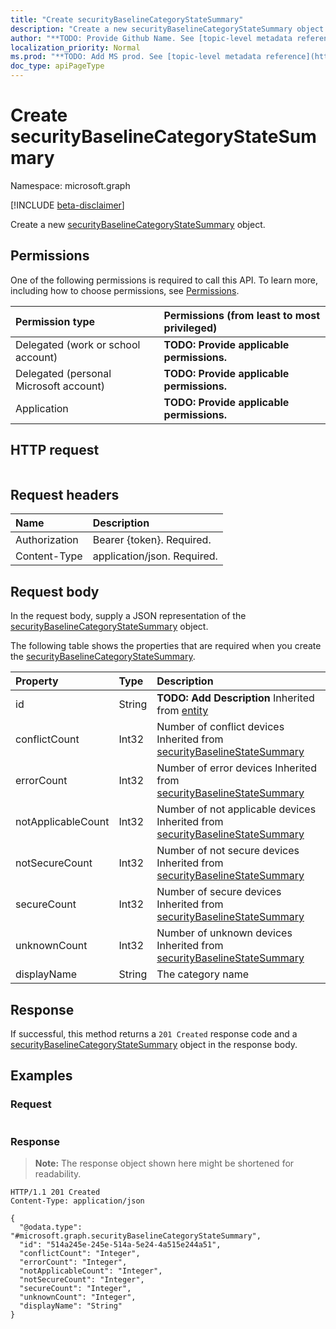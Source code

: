 ```yaml
---
title: "Create securityBaselineCategoryStateSummary"
description: "Create a new securityBaselineCategoryStateSummary object."
author: "**TODO: Provide Github Name. See [topic-level metadata reference](https://msgo.azurewebsites.net/add/document/guidelines/metadata.html#topic-level-metadata)**"
localization_priority: Normal
ms.prod: "**TODO: Add MS prod. See [topic-level metadata reference](https://msgo.azurewebsites.net/add/document/guidelines/metadata.html#topic-level-metadata)**"
doc_type: apiPageType
---
```


# Create securityBaselineCategoryStateSummary
Namespace: microsoft.graph

[!INCLUDE [beta-disclaimer](../../includes/beta-disclaimer.md)]

Create a new [securityBaselineCategoryStateSummary](../resources/securitybaselinecategorystatesummary.md) object.

## Permissions
One of the following permissions is required to call this API. To learn more, including how to choose permissions, see [Permissions](/graph/permissions-reference).

|Permission type|Permissions (from least to most privileged)|
|:---|:---|
|Delegated (work or school account)|**TODO: Provide applicable permissions.**|
|Delegated (personal Microsoft account)|**TODO: Provide applicable permissions.**|
|Application|**TODO: Provide applicable permissions.**|

## HTTP request

<!-- {
  "blockType": "ignored"
}
-->
``` http
```

## Request headers
|Name|Description|
|:---|:---|
|Authorization|Bearer {token}. Required.|
|Content-Type|application/json. Required.|

## Request body
In the request body, supply a JSON representation of the [securityBaselineCategoryStateSummary](../resources/securitybaselinecategorystatesummary.md) object.

The following table shows the properties that are required when you create the [securityBaselineCategoryStateSummary](../resources/securitybaselinecategorystatesummary.md).

|Property|Type|Description|
|:---|:---|:---|
|id|String|**TODO: Add Description** Inherited from [entity](../resources/entity.md)|
|conflictCount|Int32|Number of conflict devices Inherited from [securityBaselineStateSummary](../resources/securitybaselinestatesummary.md)|
|errorCount|Int32|Number of error devices Inherited from [securityBaselineStateSummary](../resources/securitybaselinestatesummary.md)|
|notApplicableCount|Int32|Number of not applicable devices Inherited from [securityBaselineStateSummary](../resources/securitybaselinestatesummary.md)|
|notSecureCount|Int32|Number of not secure devices Inherited from [securityBaselineStateSummary](../resources/securitybaselinestatesummary.md)|
|secureCount|Int32|Number of secure devices Inherited from [securityBaselineStateSummary](../resources/securitybaselinestatesummary.md)|
|unknownCount|Int32|Number of unknown devices Inherited from [securityBaselineStateSummary](../resources/securitybaselinestatesummary.md)|
|displayName|String|The category name|



## Response

If successful, this method returns a `201 Created` response code and a [securityBaselineCategoryStateSummary](../resources/securitybaselinecategorystatesummary.md) object in the response body.

## Examples

### Request
<!-- {
  "blockType": "request",
  "name": "create_securitybaselinecategorystatesummary_from_"
}
-->
``` http

```


### Response
>**Note:** The response object shown here might be shortened for readability.
<!-- {
  "blockType": "response",
  "truncated": true,
  "@odata.type": "microsoft.graph.securityBaselineCategoryStateSummary"
}
-->
``` http
HTTP/1.1 201 Created
Content-Type: application/json

{
  "@odata.type": "#microsoft.graph.securityBaselineCategoryStateSummary",
  "id": "514a245e-245e-514a-5e24-4a515e244a51",
  "conflictCount": "Integer",
  "errorCount": "Integer",
  "notApplicableCount": "Integer",
  "notSecureCount": "Integer",
  "secureCount": "Integer",
  "unknownCount": "Integer",
  "displayName": "String"
}
```

